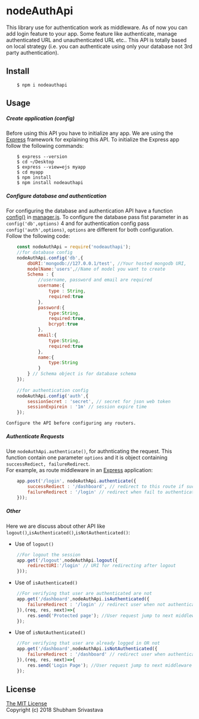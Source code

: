 # nodeAuthApi
This library use for authentication work as middleware. As of now you can add login feature to your app. 
Some feature like authenticate, manage authenticated URL and unauthenticated URL etc.. 
This API is totally based on local strategy (i.e. you can authenticate using only your database not 3rd party authentication).

## Install
```
    $ npm i nodeauthapi 
```

## Usage
##### Create application *(config)*
Before using this API you have to initialize any app. We are using the 
[Express](http://expressjs.com/en/starter/installing.html) framework for explaining this API. 
To initialize the Express app follow the following commands:
```
    $ express --version
    $ cd ~/Desktop
    $ express --view=ejs myapp
    $ cd myapp
    $ npm install
    $ npm install nodeauthapi
```

##### Configure database and authentication
For configuring the database and authentication API have a function [config()]('/blob/master/lib/manager.js') in 
[manager.js](/blob/master/lib/manager.js). To configure the database pass fist parameter in as `config('db',options)` 4
and for authentication config pass `config('auth',options)`, `options` are different for both configuration.<br> 
Follow the following code:
```javascript
    const nodeAuthApi = require('nodeauthapi');
    //for database config
    nodeAuthApi.config('db',{
        dbURI:'mongodb://127.0.0.1/test', //Your hosted mongodb URI,
        modelName:'users',//Name of model you want to create
        Schema : {
            //username, password and email are required
            username:{
                type : String,
                required:true
            },
            password:{
                type:String,
                required:true,
                bcrypt:true
            },
            email:{
                type:String,
                required:true
            },
            name:{
                type:String
            }
        } // Schema object is for database schema
    });
    
    //for authentication config
    nodeAuthApi.config('auth',{
        sessionSecret : 'secret', // secret for json web token
        sessionExpirein : '1m' // session expire time
    });
```
`Configure the API before configuring any routers.`
##### Authenticate Requests
Use `nodeAuthApi.authenticate()`, for authnticating the request. This function contain one parameter `options`
and it is object containing `successRediect, failureRedirect`.<br>
For example, as route middleware in an [Express](http://expressjs.com/en/starter/installing.html) application:
```javascript
    app.post('/login', nodeAuthApi.authenticate({
        successRediect : '/dashboard', // redirect to this route if successfully logged in
        failureRedirect : '/login' // redirect when fail to authenticate
    }));
```
##### Other
Here we are discuss about other API like `logout()`,`isAuthenticated()`,`isNotAuthenticated()`:<br>
* Use of `logout()`
```javascript
    //For logout the session
    app.get('/logout',nodeAuthApi.logout({
        redirectURI:'/login' // URI for redirecting after logout
    }));
```
* Use of `isAuthenticated()`<br>
```javascript
    //For verifying that user are authenticated are not
    app.get('/dashboard',nodeAuthApi.isAuthenticated({
        failureRedirect : '/login' // redirect user when not authenticated
    }),(req, res, next)=>{
        res.send('Protected page'); //User request jump to next middleware if user is authenticated
    });
```
* Use of `isNotAuthenticated()`<br>
```javascript
    //For verifying that user are already logged in OR not
    app.get('/dashboard',nodeAuthApi.isNotAuthenticated({
        failureRedirect : '/dashboard' // redirect user when authenticated
    }),(req, res, next)=>{
        res.send('Login Page'); //User request jump to next middleware if user is not authenticated
    });
```
## License
[The MIT License](https://opensource.org/licenses/MIT)<br>
Copyright (c) 2018 Shubham Srivastava
